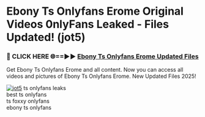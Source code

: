 # Ebony Ts Onlyfans Erome Original Videos 0nlyFans Leaked - Files Updated! (jot5)

<h3>🔴 CLICK HERE 🌐==►► <a href="https://tinyurl.com/2jnfzry5" rel="nofollow">Ebony Ts Onlyfans Erome Updated Files</a></h3>

Get Ebony Ts Onlyfans Erome and all content. Now you can access all videos and pictures of Ebony Ts Onlyfans Erome. New Updated Files 2025!

[![jot5](https://i.imgur.com/GyGTBgg.gif)](https://tinyurl.com/2jnfzry5)
ts onlyfans leaks<br>
best ts onlyfans<br>
ts foxxy onlyfans<br>
ebony ts onlyfans